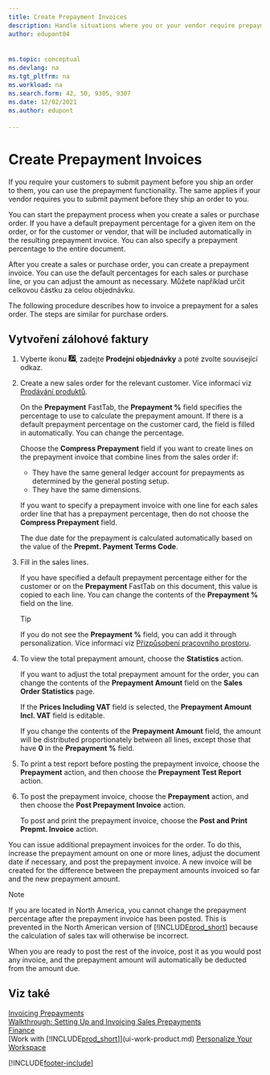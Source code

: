 ```yaml
---
title: Create Prepayment Invoices
description: Handle situations where you or your vendor require prepayment. Use the default percentages for each sales or purchase line or adjust the amount as necessary.
author: edupont04


ms.topic: conceptual
ms.devlang: na
ms.tgt_pltfrm: na
ms.workload: na
ms.search.form: 42, 50, 9305, 9307
ms.date: 12/02/2021
ms.author: edupont

---
```

# Create Prepayment Invoices

If you require your customers to submit payment before you ship an order to them, you can use the prepayment functionality. The same applies if your vendor requires you to submit payment before they ship an order to you.

You can start the prepayment process when you create a sales or purchase order. If you have a default prepayment percentage for a given item on the order, or for the customer or vendor, that will be included automatically in the resulting prepayment invoice. You can also specify a prepayment percentage to the entire document.

After you create a sales or purchase order, you can create a prepayment invoice. You can use the default percentages for each sales or purchase line, or you can adjust the amount as necessary. Můžete například určit celkovou částku za celou objednávku.

The following procedure describes how to invoice a prepayment for a sales order. The steps are similar for purchase orders.

## Vytvoření zálohové faktury

1. Vyberte ikonu ![Žárovky, která otevře funkci Řekněte mi](media/ui-search/search_small.png "Řekněte mi, co chcete dělat"), zadejte **Prodejní objednávky** a poté zvolte související odkaz.
2. Create a new sales order for the relevant customer. Více informací viz [Prodávání produktů](sales-how-sell-products.md).

   On the **Prepayment** FastTab, the **Prepayment %** field specifies the percentage to use to calculate the prepayment amount. If there is a default prepayment percentage on the customer card, the field is filled in automatically. You can change the percentage. <!--This percentage is applied to lines where the item on that line does not already specify a prepayment percentage. The prepayment percentage is only copied from the header to lines that do not copy the default prepayment percentage from the item.-->

   Choose the **Compress Prepayment** field if you want to create lines on the prepayment invoice that combine lines from the sales order if:

   - They have the same general ledger account for prepayments as determined by the general posting setup.
   - They have the same dimensions.

   If you want to specify a prepayment invoice with one line for each sales order line that has a prepayment percentage, then do not choose the **Compress Prepayment** field.

   The due date for the prepayment is calculated automatically based on the value of the **Prepmt. Payment Terms Code**.

3. Fill in the sales lines.

   If you have specified a default prepayment percentage either for the customer or on the **Prepayment** FastTab on this document, this value is copied to each line. You can change the contents of the **Prepayment %** field on the line.

   > [!TIP]
   > If you do not see the **Prepayment %** field, you can add it through personalization.  Více informací viz [Přizpůsobení pracovního prostoru](ui-personalization-user.md).

4. To view the total prepayment amount, choose the **Statistics** action.

   If you want to adjust the total prepayment amount for the order, you can change the contents of the **Prepayment Amount** field on the **Sales Order Statistics** page.

   If the **Prices Including VAT** field is selected, the **Prepayment Amount Incl. VAT** field is editable.

   If you change the contents of the **Prepayment Amount** field, the amount will be distributed proportionately between all lines, except those that have **0** in the **Prepayment %** field.

5. To print a test report before posting the prepayment invoice, choose the **Prepayment** action, and then choose the **Prepayment Test Report** action.
6. To post the prepayment invoice, choose the **Prepayment** action, and then choose the **Post Prepayment Invoice** action.

   To post and print the prepayment invoice, choose the **Post and Print Prepmt. Invoice** action.

You can issue additional prepayment invoices for the order. To do this, increase the prepayment amount on one or more lines, adjust the document date if necessary, and post the prepayment invoice. A new invoice will be created for the difference between the prepayment amounts invoiced so far and the new prepayment amount.

> [!NOTE]  
> If you are located in North America, you cannot change the prepayment percentage after the prepayment invoice has been posted. This is prevented in the North American version of [!INCLUDE[prod_short](includes/prod_short.md)] because the calculation of sales tax will otherwise be incorrect.

When you are ready to post the rest of the invoice, post it as you would post any invoice, and the prepayment amount will automatically be deducted from the amount due.

## Viz také

[Invoicing Prepayments](finance-invoice-prepayments.md)  
[Walkthrough: Setting Up and Invoicing Sales Prepayments](walkthrough-setting-up-and-invoicing-sales-prepayments.md)  
[Finance](finance.md)  
[Work with [!INCLUDE[prod_short](includes/prod_short.md)]](ui-work-product.md)
[Personalize Your Workspace](ui-personalization-user.md)


[!INCLUDE[footer-include](includes/footer-banner.md)]